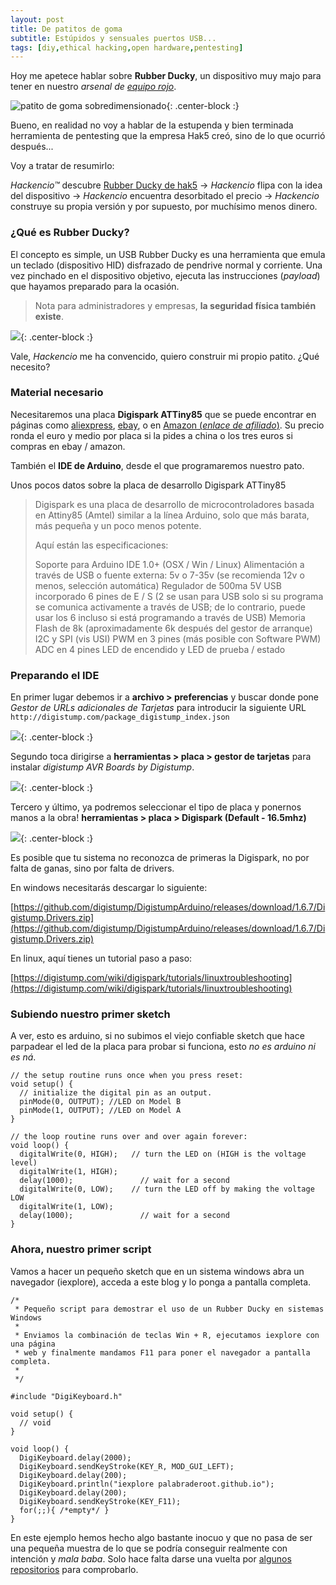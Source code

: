 ```yaml
---
layout: post
title: De patitos de goma
subtitle: Estúpidos y sensuales puertos USB...
tags: [diy,ethical hacking,open hardware,pentesting]
---
```


Hoy me apetece hablar sobre **Rubber Ducky**, un dispositivo muy majo para tener en nuestro *arsenal de [equipo rojo](https://www.viewnext.com/que-es-un-red-team/)*.

![patito de goma sobredimensionado](https://i.imgur.com/Cfak1lC.jpg){: .center-block :}

Bueno, en realidad no voy a hablar de la estupenda y bien terminada herramienta de pentesting que la empresa Hak5 creó, sino de lo que ocurrió después...

Voy a tratar de resumirlo:

*Hackencio™* descubre [Rubber Ducky de hak5](https://shop.hak5.org/products/usb-rubber-ducky-deluxe) → *Hackencio* flipa con la idea del dispositivo → *Hackencio* encuentra desorbitado el precio → *Hackencio* construye su propia versión y por supuesto, por muchísimo menos dinero.

### ¿Qué es Rubber Ducky?

El concepto es simple, un USB Rubber Ducky es una herramienta que emula un teclado (dispositivo HID) disfrazado de pendrive normal y corriente. Una vez pinchado en el dispositivo objetivo, ejecuta las instrucciones (*payload*) que hayamos preparado para la ocasión.

>  Nota para administradores y empresas, **la seguridad física también existe**.

![](https://i.imgur.com/oj80Row.jpg){: .center-block :}



Vale, *Hackencio* me ha convencido, quiero construir mi propio patito. ¿Qué necesito?

### Material necesario

Necesitaremos una placa **Digispark ATTiny85** que se puede encontrar en páginas como [aliexpress](https://es.aliexpress.com/wholesale?catId=0&initiative_id=SB_20191004102534&SearchText=attiny85&switch_new_app=y), [ebay](https://www.ebay.es/sch/i.html?_from=R40&_trksid=m570.l1313&_nkw=digispark+attiny85&_sacat=0), o en [Amazon (*enlace de afiliado*)](https://amzn.to/2AHdSIb). Su precio ronda el euro y medio por placa si la pides a china o los tres euros si compras en ebay / amazon. 

También el **IDE de Arduino**, desde el que programaremos nuestro pato.

Unos pocos datos sobre la placa de desarrollo Digispark ATTiny85

> Digispark es una placa de desarrollo de microcontroladores basada en Attiny85 (Amtel) similar a la línea Arduino, solo que más barata, más pequeña y un poco menos potente. 
>
> Aquí están las especificaciones:
>
> Soporte para Arduino IDE 1.0+ (OSX / Win / Linux)
> Alimentación a través de USB o fuente externa: 5v o 7-35v (se recomienda 12v o menos, selección automática)
> Regulador de 500ma 5V
> USB incorporado
> 6 pines de E / S (2 se usan para USB solo si su programa se comunica activamente a través de USB; de lo contrario, puede usar los 6 incluso si está programando a través de USB)
> Memoria Flash de 8k (aproximadamente 6k después del gestor de arranque)
> I2C y SPI (vis USI)
> PWM en 3 pines (más posible con Software PWM)
> ADC en 4 pines
> LED de encendido y LED de prueba / estado



### Preparando el IDE

En primer lugar debemos ir a **archivo > preferencias** y buscar donde pone *Gestor de URLs adicionales de Tarjetas* para introducir la siguiente URL `http://digistump.com/package_digistump_index.json`

![](https://i.imgur.com/aggV2FU.png){: .center-block :}

Segundo toca dirigirse a **herramientas > placa > gestor de tarjetas** para instalar *digistump AVR Boards by Digistump*.

![](https://i.imgur.com/g3z1UkJ.png){: .center-block :}

Tercero y último, ya podremos seleccionar el tipo de placa y ponernos manos a la obra! **herramientas > placa > Digispark (Default - 16.5mhz)**

![](https://i.imgur.com/SG4bOJw.png){: .center-block :}

Es posible que tu sistema no reconozca de primeras la Digispark, no por falta de ganas, sino por falta de drivers. 

En windows necesitarás descargar lo siguiente: 

[https://github.com/digistump/DigistumpArduino/releases/download/1.6.7/Digistump.Drivers.zip](https://github.com/digistump/DigistumpArduino/releases/download/1.6.7/Digistump.Drivers.zip)

En linux, aquí tienes un tutorial paso a paso:

[https://digistump.com/wiki/digispark/tutorials/linuxtroubleshooting](https://digistump.com/wiki/digispark/tutorials/linuxtroubleshooting)

### Subiendo nuestro primer sketch

A ver, esto es arduino, si no subimos el viejo confiable sketch que hace parpadear el led de la placa para probar si funciona, esto *no es arduino ni es ná*.

```
// the setup routine runs once when you press reset:
void setup() {                
  // initialize the digital pin as an output.
  pinMode(0, OUTPUT); //LED on Model B
  pinMode(1, OUTPUT); //LED on Model A   
}

// the loop routine runs over and over again forever:
void loop() {
  digitalWrite(0, HIGH);   // turn the LED on (HIGH is the voltage level)
  digitalWrite(1, HIGH);
  delay(1000);               // wait for a second
  digitalWrite(0, LOW);    // turn the LED off by making the voltage LOW
  digitalWrite(1, LOW); 
  delay(1000);               // wait for a second
}
```

 ### Ahora, nuestro primer script

Vamos a hacer un pequeño sketch que en un sistema windows abra un navegador (iexplore), acceda a este blog y lo ponga a pantalla completa.

```
/*
 * Pequeño script para demostrar el uso de un Rubber Ducky en sistemas Windows
 * 
 * Enviamos la combinación de teclas Win + R, ejecutamos iexplore con una página 
 * web y finalmente mandamos F11 para poner el navegador a pantalla completa.
 * 
 */

#include "DigiKeyboard.h"

void setup() {
  // void
}

void loop() {
  DigiKeyboard.delay(2000);
  DigiKeyboard.sendKeyStroke(KEY_R, MOD_GUI_LEFT);
  DigiKeyboard.delay(200);
  DigiKeyboard.println("iexplore palabraderoot.github.io");
  DigiKeyboard.delay(200);
  DigiKeyboard.sendKeyStroke(KEY_F11);
  for(;;){ /*empty*/ }
}
```

En este ejemplo hemos hecho algo bastante inocuo y que no pasa de ser una pequeña muestra de lo que se podría conseguir realmente con intención y *mala baba*. Solo hace falta darse una vuelta por [algunos repositorios](https://github.com/search?q=rubber+ducky+digispark+scripts) para comprobarlo.
